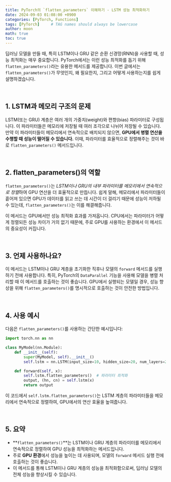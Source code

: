 ```yaml
---
title: PyTorch의 `flatten_parameters` 이해하기 - LSTM 성능 최적화하기
date: 2024-09-03 01:08:00 +0900
categories: [PyTorch, Functions]
tags: [PyTorch]     # TAG names should always be lowercase
author: moon
math: true
toc: true
---
```


딥러닝 모델을 만들 때, 특히 LSTM이나 GRU 같은 순환 신경망(RNN)을 사용할 때, 성능 최적화는 매우 중요합니다. PyTorch에서는 이런 성능 최적화를 돕기 위해 `flatten_parameters()`라는 유용한 메서드를 제공합니다. 이번 글에서는 `flatten_parameters()`가 무엇인지, 왜 필요한지, 그리고 어떻게 사용하는지를 쉽게 설명하겠습니다.

<br>

## 1. LSTM과 메모리 구조의 문제

LSTM(또는 GRU) 계층은 여러 개의 가중치(weight)와 편향(bias) 파라미터로 구성됩니다. 이 파라미터들은 메모리에 저장될 때 여러 조각으로 나뉘어 저장될 수 있습니다. 만약 이 파라미터들이 메모리에서 연속적으로 배치되지 않으면, **GPU에서 병렬 연산을 수행할 때 성능이 떨어질 수 있습니다.** 이때, 파라미터를 효율적으로 정렬해주는 것이 바로 `flatten_parameters()` 메서드입니다.

<br>

## 2. flatten_parameters()의 역할

`flatten_parameters()`는 *LSTM이나 GRU의 내부 파라미터를 메모리에서 연속적으로 정렬*하여 GPU 연산을 더 효율적으로 만듭니다. 쉽게 말해, 메모리에서 파라미터들이 흩어져 있으면 GPU가 데이터를 읽고 쓰는 데 시간이 더 걸리기 때문에 성능이 저하될 수 있는데, `flatten_parameters()`는 이를 해결해줍니다.

이 메서드는 GPU에서만 성능 최적화 효과를 가져옵니다. CPU에서는 파라미터가 어떻게 정렬되든 성능 차이가 거의 없기 때문에, 주로 GPU를 사용하는 환경에서 이 메서드의 중요성이 커집니다.

<br>

## 3. 언제 사용하나요?

이 메서드는 LSTM이나 GRU 계층을 초기화한 직후나 모델의 `forward` 메서드를 실행하기 전에 사용합니다. 특히, PyTorch의 `DataParallel` 기능을 사용해 모델을 병렬 처리할 때 이 메서드를 호출하는 것이 좋습니다. GPU에서 실행되는 모델일 경우, 성능 향상을 위해 `flatten_parameters()`를 명시적으로 호출하는 것이 안전한 방법입니다.

<br>

## 4. 사용 예시

다음은 `flatten_parameters()`를 사용하는 간단한 예시입니다:

```python
import torch.nn as nn

class MyModel(nn.Module):
    def __init__(self):
        super(MyModel, self).__init__()
        self.lstm = nn.LSTM(input_size=10, hidden_size=20, num_layers=2)

    def forward(self, x):
        self.lstm.flatten_parameters()  # 파라미터 최적화
        output, (hn, cn) = self.lstm(x)
        return output
```

이 코드에서 `self.lstm.flatten_parameters()`는 LSTM 계층의 파라미터들을 메모리에서 연속적으로 정렬하여, GPU에서의 연산 효율을 높여줍니다.

<br>

## 5. 요약

- **`flatten_parameters()`**는 LSTM이나 GRU 계층의 파라미터를 메모리에서 연속적으로 정렬하여 GPU 성능을 최적화하는 메서드입니다.
- 주로 **GPU 환경**에서 성능을 높이는 데 사용되며, 모델의 `forward` 메서드 실행 전에 호출하는 것이 좋습니다.
- 이 메서드를 통해 LSTM이나 GRU 계층의 성능을 최적화함으로써, 딥러닝 모델의 전체 성능을 향상시킬 수 있습니다.